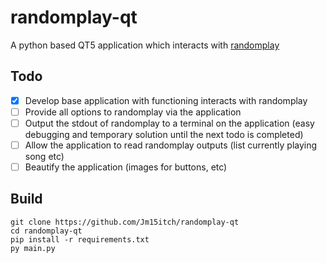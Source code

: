 # randomplay-qt
A python based QT5 application which interacts with [randomplay](https://tracker.debian.org/pkg/randomplay)

## Todo
- [x] Develop base application with functioning interacts with randomplay
- [ ] Provide all options to randomplay via the application
- [ ] Output the stdout of randomplay to a terminal on the application (easy debugging and temporary solution until the next todo is completed)
- [ ] Allow the application to read randomplay outputs (list currently playing song etc)
- [ ] Beautify the application (images for buttons, etc)

## Build

```
git clone https://github.com/Jm15itch/randomplay-qt
cd randomplay-qt
pip install -r requirements.txt
py main.py
```
